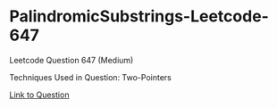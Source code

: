 # PalindromicSubstrings-Leetcode-647

Leetcode Question 647 (Medium)

Techniques Used in Question:
Two-Pointers

[Link to Question](https://leetcode.com/problems/palindromic-substrings/)
